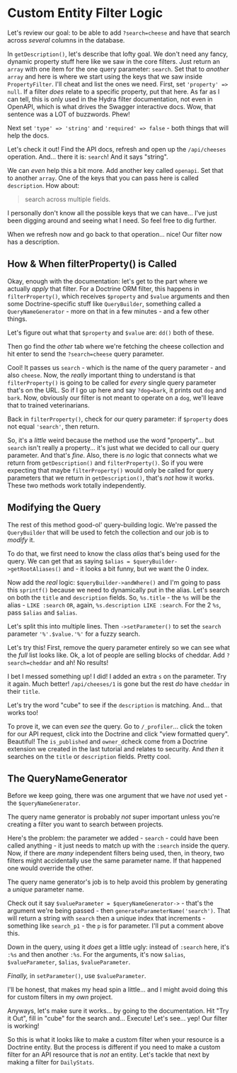 # Custom Entity Filter Logic

Let's review our goal: to be able to add `?search=cheese` and have that search
across *several* columns in the database.

In `getDescription()`, let's describe that lofty goal. We don't need any fancy,
dynamic property stuff here like we saw in the core filters. Just return an
`array` with one item for the one query parameter: `search`. Set that to *another*
`array` and here is where we start using the keys that we saw inside
`PropertyFilter`. I'll cheat and list the ones we need. First, set
`'property' => null`. If a filter *does* relate to a specific property, put
that here. As far as I can tell, this is only used in the Hydra filter documentation,
not even in OpenAPI, which is what drives the Swagger interactive docs. Wow,
that sentence was a LOT of buzzwords. Phew!

Next set `'type' => 'string'` and `'required' => false` - both things that will
help the docs.

Let's check it out! Find the API docs, refresh and open up the `/api/cheeses`
operation. And... there it is: `search`! And it says "string".

We can *even* help this a bit more. Add another key called `openapi`. Set that
to another `array`. One of the keys that you can pass here is called `description`.
How about:

> search across multiple fields.

I personally don't know all the possible keys that we can have... I've just been
digging around and seeing what I need. So feel free to dig further.

When we refresh now and go back to that operation... nice! Our filter now has
a description.

## How & When filterProperty() is Called

Okay, enough with the documentation: let's get to the part where we actually
*apply* that filter. For a Doctrine ORM filter, this happens in
`filterProperty()`, which receives `$property` and `$value` arguments and then
some Doctrine-specific stuff like `QueryBuilder`, something called a
`QueryNameGenerator` - more on that in a few minutes - and a few other things.

Let's figure out what that `$property` and `$value` are: `dd()` both of these.

Then go find the *other* tab where we're fetching the cheese collection and hit
enter to send the `?search=cheese` query parameter.

Cool! It passes us `search` - which is the name of the query parameter - and also
`cheese`. Now, the *really* important thing to understand is that
`filterProperty()` is going to be called for *every* single query parameter
that's on the URL. So if I go up here and say `?dog=bark`, it prints out
`dog` and `bark`. Now, obviously our filter is not meant to operate on a `dog`,
we'll leave that to trained veterinarians.

Back in `filterProperty()`, check for *our* query parameter: if `$property` does
not equal `'search'`, then return.

So, it's a *little* weird because the method use the word "property"... but
`search` isn't really a property... it's just what we decided to call our query
parameter. And that's *fine*. Also, there is *no* logic that connects what we
return from `getDescription()` and `filterProperty()`. So if you were expecting
that maybe `filterProperty()` would only be called for query parameters that we
return in `getDescription()`, that's *not* how it works. These two methods work
totally independently.

## Modifying the Query

The rest of this method good-ol' query-building logic. We're passed the
`QueryBuilder` that will be used to fetch the collection and our job is to *modify*
it.

To do that, we first need to know the class *alias* that's being used for the
query. We can get that as saying `$alias = $queryBuilder->getRootAliases()` and -
it looks a bit funny, but we want the 0 index.

Now add the *real* logic: `$queryBuilder->andWhere()` and I'm going to pass this
`sprintf()` because we need to dynamically put in the alias. Let's search on both
the `title` and `description` fields. So, `%s.title` - the `%s` will be the alias -
`LIKE :search` `OR`, again, `%s.description LIKE :search`. For the 2 `%s`, pass
`$alias` and `$alias`.

Let's split this into multiple lines. Then `->setParameter()` to set the `search`
parameter `'%'.$value.'%'` for a fuzzy search.

Let's try this! First, remove the query parameter entirely so we can see what
the *full* list looks like. Ok, a lot of people are selling blocks of cheddar.
Add `?search=cheddar` and ah! No results!

I bet I messed something up! I did! I added an extra `s` on the parameter. Try
it again. Much better! `/api/cheeses/1` is gone but the rest *do* have `cheddar`
in their `title`.

Let's try the word "cube" to see if the `description` is matching. And... that works
too!

To prove it, we can even *see* the query. Go to `/_profiler`... click the
token for our API request, click into the Doctrine and click "view formatted query".
Beautiful! The `is_published` and `owner_d`check come from a Doctrine extension
we created in the last tutorial and relates to security. And *then* it searches
on the `title` or `description` fields. Pretty cool.

## The QueryNameGenerator

Before we keep going, there was one argument that we have *not* used yet - the
`$queryNameGenerator`.

The query name generator is probably *not* super important unless you're creating
a filter you want to search between projects.

Here's the problem: the parameter we added - `search` -  could have been called
anything - it just needs to match up with the `:search` inside the query. Now,
if there are *many* independent filters being used, then, in theory, two filters
might accidentally use the same parameter name. If that happened one would
override the other.

The query name generator's job is to help avoid this problem by generating a
*unique* parameter name.

Check out it say `$valueParameter = $queryNameGenerator->` - that's the argument
we're being passed - then `generateParameterName('search')`. That will return a
string with `search` then a unique index that increments - something like
`search_p1` - the `p` is for parameter. I'll put a comment above this.

Down in the query, using it *does* get a little ugly: instead of `:search` here,
it's `:%s` and then another `:%s`. For the arguments, it's now `$alias`,
`$valueParameter`, `$alias`, `$valueParameter`.

*Finally,* in `setParameter()`, use `$valueParameter`.

I'll be honest, that makes my head spin a little... and I might avoid doing this
for custom filters in my *own* project.

Anyways, let's make sure it works... by going to the documentation. Hit "Try it
Out", fill in "cube" for the search and... Execute! Let's see... yep! Our filter
is working!

So this is what it looks like to make a custom filter when your resource is a
Doctrine entity. But the process is different if you need to make a custom filter
for an API resource that is *not* an entity. Let's tackle that next by making
a filter for `DailyStats`.
